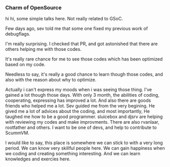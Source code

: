 ### Charm of OpenSource

hi hi, some simple talks here. Not really related to GSoC.

Few days ago, sev told me that some one fixed my previous work of debugflags.

I'm really surprising. I checked that PR, and got astonished that there are others helping me with those codes.

It's really rare chance for me to see those codes which has been optimized based on my code.

Needless to say, it's really a good chance to learn though those codes, and also with the reason about why to optimize.

Actually i can't express my moods when i was seeing those thing. I've gained a lot though those days. With only 3 month, the abilities of coding, cooperating, expressing has improved a lot. And also there are goods friends who helped me a lot. Sev guided me from the very begining. He gived me a lot of advices about the coding, and most importantly, He taughed me how to be a good programmer. sluicebox and djsrv are helping with reviewing my codes and make improvments. There are also rvanlaar, rootfather and others. I want to be one of devs, and help to contribute to ScummVM.

I would like to say, this place is somewhere we can stick to with a very long period. We can know very skillful people here. We can gain happiness when we coding and creating something interesting. And we can learn knowledges and exercies here.